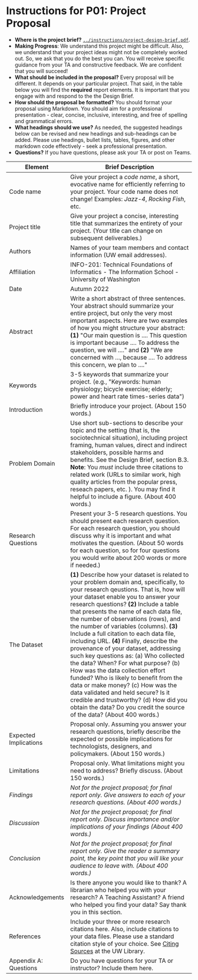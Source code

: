 # Instructions for P01: Project Proposal

-   **Where is the project brief?** [`../instructions/project-design-brief.pdf`](../instructions/project-design-brief.pdf).
-   **Making Progress**: We understand this project might be difficult. Also, we understand that your project ideas might not be completely worked out. So, we ask that you do the best you can. You will receive specific guidance from your TA and constructive feedback. We are confident that you will succeed!
-   **What should be included in the proposal?** Every proposal will be different. It depends on your particular project. That said, in the table below you will find the **required** report elements. It is important that you engage with and respond to the the Design Brief.
-   **How should the proposal be formatted?** You should format your proposal using Markdown. You should aim for a professional presentation - clear, concise, inclusive, interesting, and free of spelling and grammatical errors.
-   **What headings should we use?** As needed, the suggested headings below can be revised and new headings and sub-headings can be added. Please use headings, bullet lists, tables, figures, and other markdown code effectively - seek a professional presentation.
-   **Questions?** If you have questions, please ask your TA or post on Teams.

| Element               | Brief Description                                                                                                                                                                                                                                                                                                                                                                                                                                                                                                                                                                                                                                                                                                                                                                                                                            |
|-----------------------|----------------------------------------------------------------------------------------------------------------------------------------------------------------------------------------------------------------------------------------------------------------------------------------------------------------------------------------------------------------------------------------------------------------------------------------------------------------------------------------------------------------------------------------------------------------------------------------------------------------------------------------------------------------------------------------------------------------------------------------------------------------------------------------------------------------------------------------------|
| Code name             | Give your project a *code name*, a short, evocative name for efficiently referring to your project. Your code name does not change! Examples: *Jazz-4*, *Rocking Fish*, etc.                                                                                                                                                                                                                                                                                                                                                                                                                                                                                                                                                                                                                                                                 |
| Project title         | Give your project a concise, interesting title that summarizes the entirety of your project. (Your title can change on subsequent deliverables.)                                                                                                                                                                                                                                                                                                                                                                                                                                                                                                                                                                                                                                                                                             |
| Authors               | Names of your team members and contact information (UW email addresses).                                                                                                                                                                                                                                                                                                                                                                                                                                                                                                                                                                                                                                                                                                                                                                     |
| Affiliation           | INFO-201: Technical Foundations of Informatics - The Information School - University of Washington                                                                                                                                                                                                                                                                                                                                                                                                                                                                                                                                                                                                                                                                                                                                           |
| Date                  | Autumn 2022                                                                                                                                                                                                                                                                                                                                                                                                                                                                                                                                                                                                                                                                                                                                                                                                                                  |
| Abstract              | Write a short abstract of three sentences. Your abstract should summarize your entire project, but only the very most important aspects. Here are two examples of how you might structure your abstract: **(1)** "Our main question is .... This question is important because .... To address the question, we will ...." and **(2)** "We are concerned with ..., because .... To address this concern, we plan to ...."                                                                                                                                                                                                                                                                                                                                                                                                                    |
| Keywords              | 3-5 keywords that summarize your project. (e.g., "Keywords: human physiology; bicycle exercise; elderly; power and heart rate times-series data")                                                                                                                                                                                                                                                                                                                                                                                                                                                                                                                                                                                                                                                                                            |
| Introduction          | Briefly introduce your project. (About 150 words.)                                                                                                                                                                                                                                                                                                                                                                                                                                                                                                                                                                                                                                                                                                                                                                                           |
| Problem Domain        | Use short sub-sections to describe your topic and the setting (that is, the sociotechnical situation), including project framing, human values, direct and indirect stakeholders, possible harms and benefits. See the Design Brief, section B.3. **Note**: You *must* include three citations to related work (URLs to similar work, high quality articles from the popular press, reseach papers, etc. ). You may find it helpful to include a figure. (About 400 words.)                                                                                                                                                                                                                                                                                                                                                                  |
| Research Questions    | Present your 3-5 research questions. You should present each research question. For each research question, you should discuss why it is important and what motivates the question. (About 50 words for each question, so for four questions you would write about 200 words or more if needed.)                                                                                                                                                                                                                                                                                                                                                                                                                                                                                                                                             |
| The Dataset           | **(1)** Describe how your dataset is related to your problem domain and, specifically, to your research qeustions. That is, how will your dataset enable you to answer your research questions? **(2)** Include a table that presents the name of each data file, the number of observations (rows), and the number of variables (columns). **(3)** Include a full citation to each data file, including URL. **(4)** Finally, describe the provenance of your dataset, addressing such key questions as: (a) Who collected the data? When? For what purpose? (b) How was the data collection effort funded? Who is likely to benefit from the data or make money? (c) How was the data validated and held secure? Is it credible and trustworthy? (d) How did you obtain the data? Do you credit the source of the data? (About 400 words.) |
| Expected Implications | Proposal only. Assuming you answer your research questions, briefly describe the expected or possible implications for technologists, designers, and policymakers. (About 150 words.)                                                                                                                                                                                                                                                                                                                                                                                                                                                                                                                                                                                                                                                        |
| Limitations           | Proposal only. What limitations might you need to address? Briefly discuss. (About 150 words.)                                                                                                                                                                                                                                                                                                                                                                                                                                                                                                                                                                                                                                                                                                                                               |
| *Findings*            | *Not for the project proposal; for final report only. Give answers to each of your research questions. (About 400 words.)*                                                                                                                                                                                                                                                                                                                                                                                                                                                                                                                                                                                                                                                                                                                   |
| *Discussion*          | *Not for the project proposal; for final report only. Discuss importance and/or implications of your findings (About 400 words.)*                                                                                                                                                                                                                                                                                                                                                                                                                                                                                                                                                                                                                                                                                                            |
| *Conclusion*          | *Not for the project proposal; for final report only. Give the reader a summary point, the key point that you will like your audience to leave with. (About 400 words.)*                                                                                                                                                                                                                                                                                                                                                                                                                                                                                                                                                                                                                                                                     |
| Acknowledgements      | Is there anyone you would like to thank? A librarian who helped you with your research? A Teaching Assistant? A friend who helped you find your data? Say thank you in this section.                                                                                                                                                                                                                                                                                                                                                                                                                                                                                                                                                                                                                                                         |
| References            | Include your three or more research citations here. Also, include citations to your data files. Please use a standard citation style of your choice. See [Citing Sources](https://guides.lib.uw.edu/research/citations) at the UW Library.                                                                                                                                                                                                                                                                                                                                                                                                                                                                                                                                                                                                   |
| Appendix A: Questions | Do you have questions for your TA or instructor? Include them here.                                                                                                                                                                                                                                                                                                                                                                                                                                                                                                                                                                                                                                                                                                                                                                          |

